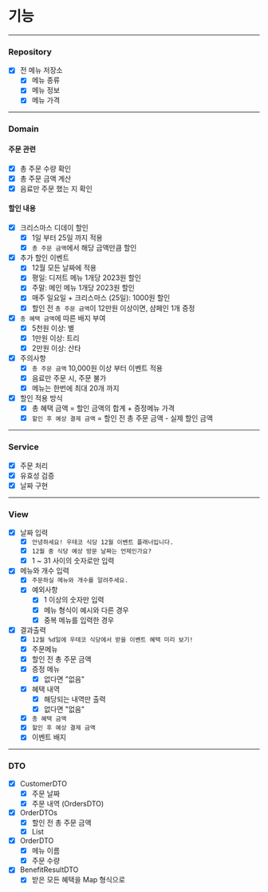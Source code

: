 # 기능

  
---  

### Repository

- [X] 전 메뉴 저장소
    - [X] 메뉴 종류
    - [X] 메뉴 정보
    - [X] 메뉴 가격

---

### Domain

#### 주문 관련

- [X] 총 주문 수량 확인
- [X] 총 주문 금액 계산
- [X] 음료만 주문 했는 지 확인

#### 할인 내용

- [x] 크리스마스 디데이 할인
    - [x] 1일 부터 25일 까지 적용
    - [x] `총 주문 금액`에서 해당 금액만큼 할인
- [x] 추가 할인 이벤트
    - [x] 12월 모든 날짜에 적용
    - [x] 평일: 디저트 메뉴 1개당 2023원 할인
    - [x] 주말: 메인 메뉴 1개당 2023원 할인
    - [x] 매주 일요일 + 크리스마스 (25일): 1000원 할인
    - [x] 할인 전 `총 주문 금액`이 12만원 이상이면, 샴페인 1개 증정
- [X] `총 혜택 금액`에 따른 배지 부여
    - [X] 5천원 이상: 별
    - [X] 1만원 이상: 트리
    - [X] 2만원 이상: 산타
- [X] 주의사항
    - [X] `총 주문 금액` 10,000원 이상 부터 이벤트 적용
    - [X] 음료만 주문 시, 주문 불가
    - [X] 메뉴는 한번에 최대 20개 까지
- [X] 할인 적용 방식
    - [X] 총 혜택 금액 = 할인 금액의 합계 + 증정메뉴 가격
    - [X] `할인 후 예상 결제 금액` = 할인 전 총 주문 금액 - 실제 할인 금액

---

### Service

- [X] 주문 처리
- [X] 유효성 검증
- [X] 날짜 구현

---

### View

- [X] 날짜 입력
    - [X] `안녕하세요! 우테코 식당 12월 이벤트 플래너입니다.`
    - [X] `12월 중 식당 예상 방문 날짜는 언제인가요?`
    - [X] 1 ~ 31 사이의 숫자로만 입력
- [X] 메뉴와 개수 입력
    - [X] `주문하실 메뉴와 개수를 알려주세요.`
    - [X] 예외사항
        - [X] 1 이상의 숫자만 입력
        - [X] 메뉴 형식이 예시와 다른 경우
        - [X] 중복 메뉴를 입력한 경우
- [X] 결과출력
    - [X] `12월 %d일에 우테코 식당에서 받을 이벤트 혜택 미리 보기!`
    - [X] 주문메뉴
    - [X] 할인 전 총 주문 금액
    - [X] 증정 메뉴
        - [X] 없다면 "없음"
    - [X] 혜택 내역
        - [X] 해당되는 내역만 출력
        - [X] 없다면 "없음"
    - [X] `총 혜택 금액`
    - [X] `할인 후 예상 결제 금액`
    - [X] 이벤트 배지

---

### DTO

- [X] CustomerDTO
    - [X] 주문 날짜
    - [X] 주문 내역 (OrdersDTO)
- [X] OrderDTOs
    - [X] 할인 전 총 주문 금액
    - [X] List<OrderDTO>
- [X] OrderDTO
    - [X] 메뉴 이름
    - [X] 주문 수량
- [X] BenefitResultDTO
    - [X] 받은 모든 혜택을 Map 형식으로